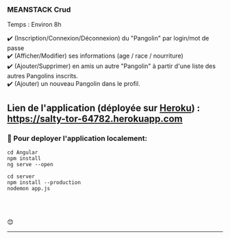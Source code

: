 ### MEANSTACK Crud
Temps :
Environ 8h


✔️ (Inscription/Connexion/Déconnexion) du "Pangolin" par login/mot de passe <br/>
✔️ (Afficher/Modifier) ses informations (age / race / nourriture) <br/>
✔️ (Ajouter/Supprimer) en amis un autre "Pangolin" à partir d'une liste des autres Pangolins inscrits. </br>
✔️ (Ajouter) un nouveau Pangolin dans le profil.


## Lien de l'application (déployée sur [Heroku][website]) : https://salty-tor-64782.herokuapp.com

### 📕 Pour deployer l'application localement:


``` 
cd Angular
npm install
ng serve --open
```

``` 
cd server
npm install --production
nodemon app.js
```


<br />
<br />

😊

---

[website]: https://heroku.com
